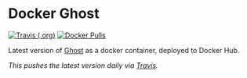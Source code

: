 # Docker Ghost

[![Travis (.org)](https://img.shields.io/travis/blockloop/docker-ghost.svg)](https://travis-ci.org/blockloop/docker-ghost)
[![Docker Pulls](https://img.shields.io/docker/pulls/blockloop/ghost.svg?style=flat-square)](https://hub.docker.com/r/blockloop/ghost/)

Latest version of [Ghost](https://ghost.org) as a docker container, deployed to
Docker Hub.

*This pushes the latest version daily via [Travis](https://travis-ci.org/blockloop/docker-ghost).*
